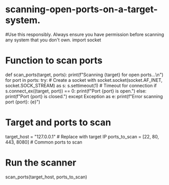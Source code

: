 # scanning-open-ports-on-a-target-system.
#Use this responsibly. Always ensure you have permission before scanning any system that you don't own.
import socket

# Function to scan ports
def scan_ports(target, ports):
    print(f"Scanning {target} for open ports...\n")
    for port in ports:
        try:
            # Create a socket
            with socket.socket(socket.AF_INET, socket.SOCK_STREAM) as s:
                s.settimeout(1)  # Timeout for connection
                if s.connect_ex((target, port)) == 0:
                    print(f"Port {port} is open.")
                else:
                    print(f"Port {port} is closed.")
        except Exception as e:
            print(f"Error scanning port {port}: {e}")

# Target and ports to scan
target_host = "127.0.0.1"  # Replace with target IP
ports_to_scan = [22, 80, 443, 8080]  # Common ports to scan

# Run the scanner
scan_ports(target_host, ports_to_scan)
